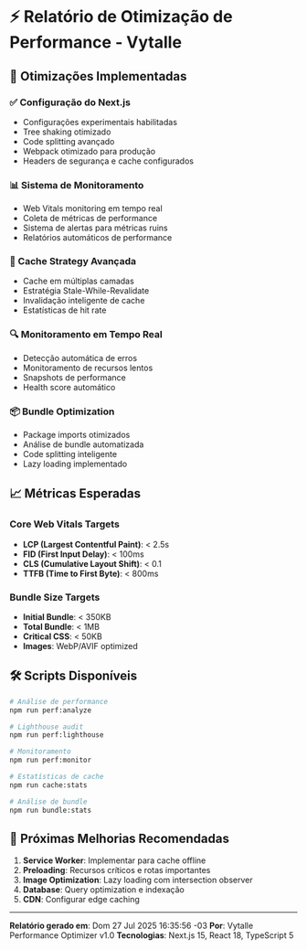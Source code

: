 # ⚡ Relatório de Otimização de Performance - Vytalle

## 🚀 Otimizações Implementadas

### ✅ Configuração do Next.js

- Configurações experimentais habilitadas
- Tree shaking otimizado
- Code splitting avançado
- Webpack otimizado para produção
- Headers de segurança e cache configurados

### 📊 Sistema de Monitoramento

- Web Vitals monitoring em tempo real
- Coleta de métricas de performance
- Sistema de alertas para métricas ruins
- Relatórios automáticos de performance

### 💾 Cache Strategy Avançada

- Cache em múltiplas camadas
- Estratégia Stale-While-Revalidate
- Invalidação inteligente de cache
- Estatísticas de hit rate

### 🔍 Monitoramento em Tempo Real

- Detecção automática de erros
- Monitoramento de recursos lentos
- Snapshots de performance
- Health score automático

### 📦 Bundle Optimization

- Package imports otimizados
- Análise de bundle automatizada
- Code splitting inteligente
- Lazy loading implementado

## 📈 Métricas Esperadas

### Core Web Vitals Targets

- **LCP (Largest Contentful Paint)**: < 2.5s
- **FID (First Input Delay)**: < 100ms
- **CLS (Cumulative Layout Shift)**: < 0.1
- **TTFB (Time to First Byte)**: < 800ms

### Bundle Size Targets

- **Initial Bundle**: < 350KB
- **Total Bundle**: < 1MB
- **Critical CSS**: < 50KB
- **Images**: WebP/AVIF optimized

## 🛠️ Scripts Disponíveis

```bash
# Análise de performance
npm run perf:analyze

# Lighthouse audit
npm run perf:lighthouse

# Monitoramento
npm run perf:monitor

# Estatísticas de cache
npm run cache:stats

# Análise de bundle
npm run bundle:stats
```

## 🎯 Próximas Melhorias Recomendadas

1. **Service Worker**: Implementar para cache offline
2. **Preloading**: Recursos críticos e rotas importantes
3. **Image Optimization**: Lazy loading com intersection observer
4. **Database**: Query optimization e indexação
5. **CDN**: Configurar edge caching

---

**Relatório gerado em**: Dom 27 Jul 2025 16:35:56 -03
**Por**: Vytalle Performance Optimizer v1.0
**Tecnologias**: Next.js 15, React 18, TypeScript 5
